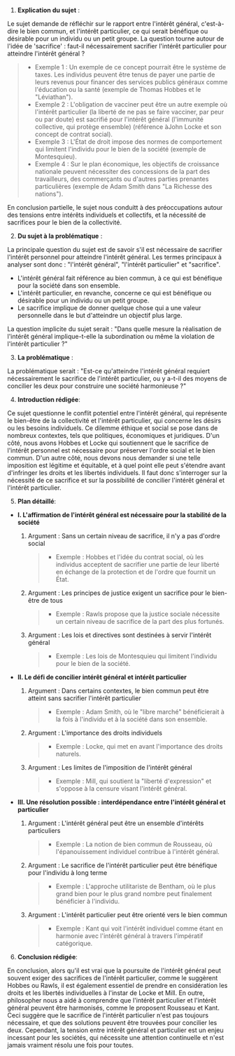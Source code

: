 1. **Explication du sujet** :

Le sujet demande de réfléchir sur le rapport entre l'intérêt général, c'est-à-dire le bien commun, et l'intérêt particulier, ce qui serait bénéfique ou désirable pour un individu ou un petit groupe. La question tourne autour de l'idée de 'sacrifice' : faut-il nécessairement sacrifier l'intérêt particulier pour atteindre l'intérêt général ?

> - Exemple 1 : Un exemple de ce concept pourrait être le système de taxes. Les individus peuvent être tenus de payer une partie de leurs revenus pour financer des services publics généraux comme l'éducation ou la santé (exemple de Thomas Hobbes et le "Léviathan").
> - Exemple 2 : L'obligation de vacciner peut être un autre exemple où l'intérêt particulier (la liberté de ne pas se faire vacciner, par peur ou par doute) est sacrifié pour l'intérêt général (l'immunité collective, qui protège ensemble) (référence àJohn Locke et son concept de contrat social).
> - Exemple 3 : L'État de droit impose des normes de comportement qui limitent l'individu pour le bien de la société (exemple de Montesquieu).
> - Exemple 4 : Sur le plan économique, les objectifs de croissance nationale peuvent nécessiter des concessions de la part des travailleurs, des commerçants ou d'autres parties prenantes particulières (exemple de Adam Smith dans "La Richesse des nations").

En conclusion partielle, le sujet nous conduitt à des préoccupations autour des tensions entre intérêts individuels et collectifs, et la nécessité de sacrifices pour le bien de la collectivité.

2. **Du sujet à la problématique** :

La principale question du sujet est de savoir s'il est nécessaire de sacrifier l'intérêt personnel pour atteindre l'intérêt général. Les termes principaux à analyser sont donc : "l'intérêt général", "l'intérêt particulier" et "sacrifice".

- L'intérêt général fait référence au bien commun, à ce qui est bénéfique pour la société dans son ensemble.
- L'intérêt particulier, en revanche, concerne ce qui est bénéfique ou désirable pour un individu ou un petit groupe.
- Le sacrifice implique de donner quelque chose qui a une valeur personnelle dans le but d'atteindre un objectif plus large.

La question implicite du sujet serait : "Dans quelle mesure la réalisation de l'intérêt général implique-t-elle la subordination ou même la violation de l'intérêt particulier ?"

3. **La problématique** :

La problématique serait : "Est-ce qu'atteindre l'intérêt général requiert nécessairement le sacrifice de l'intérêt particulier, ou y a-t-il des moyens de concilier les deux pour construire une société harmonieuse ?"

4. **Introduction rédigée**: 

Ce sujet questionne le conflit potentiel entre l'intérêt général, qui représente le bien-être de la collectivité et l'intérêt particulier, qui concerne les désirs ou les besoins individuels. Ce dilemme éthique et social se pose dans de nombreux contextes, tels que politiques, économiques et juridiques. D'un côté, nous avons Hobbes et Locke qui soutiennent que le sacrifice de l'intérêt personnel est nécessaire pour préserver l'ordre social et le bien commun. D'un autre côté, nous devons nous demander si une telle imposition est légitime et équitable, et à quel point elle peut s'étendre avant d'infringer les droits et les libertés individuels. Il faut donc s'interroger sur la nécessité de ce sacrifice et sur la possibilité de concilier l'intérêt général et l'intérêt particulier.



5. **Plan détaillé**:

* **I. L'affirmation de l'intérêt général est nécessaire pour la stabilité de la société**

    1. Argument : Sans un certain niveau de sacrifice, il n'y a pas d'ordre social
          > - Exemple : Hobbes et l'idée du contrat social, où les individus acceptent de sacrifier une partie de leur liberté en échange de la protection et de l'ordre que fournit un État.
    
    2. Argument : Les principes de justice exigent un sacrifice pour le bien-être de tous
          > - Exemple : Rawls propose que la justice sociale nécessite un certain niveau de sacrifice de la part des plus fortunés.

    3. Argument : Les lois et directives sont destinées à servir l'intérêt général
          > - Exemple : Les lois de Montesquieu qui limitent l'individu pour le bien de la société.

* **II. Le défi de concilier intérêt général et intérêt particulier**

    1. Argument : Dans certains contextes, le bien commun peut être atteint sans sacrifier l'intérêt particulier
          > - Exemple : Adam Smith, où le "libre marché" bénéficierait à la fois à l'individu et à la société dans son ensemble.
    
    2. Argument : L'importance des droits individuels 
          > - Exemple : Locke, qui met en avant l'importance des droits naturels.

    3. Argument : Les limites de l'imposition de l'intérêt général
          > - Exemple : Mill, qui soutient la "liberté d'expression" et s'oppose à la censure visant l'intérêt général.

* **III. Une résolution possible : interdépendance entre l'intérêt général et particulier**

    1. Argument : L'intérêt général peut être un ensemble d'intérêts particuliers
          > - Exemple : La notion de bien commun de Rousseau, où l'épanouissement individuel contribue à l'intérêt général.
    
    2. Argument : Le sacrifice de l'intérêt particulier peut être bénéfique pour l'individu à long terme 
          > - Exemple : L'approche utilitariste de Bentham, où le plus grand bien pour le plus grand nombre peut finalement bénéficier à l'individu.
    
    3. Argument : L'intérêt particulier peut être orienté vers le bien commun
          > - Exemple : Kant qui voit l'intérêt individuel comme étant en harmonie avec l'intérêt général à travers l'impératif catégorique.

6. **Conclusion rédigée**: 

En conclusion, alors qu'il est vrai que la poursuite de l'intérêt général peut souvent exiger des sacrifices de l'intérêt particulier, comme le suggèrent Hobbes ou Rawls, il est également essentiel de prendre en considération les droits et les libertés individuelles à l'instar de Locke et Mill. En outre, philosopher nous a aidé à comprendre que l'intérêt particulier et l'intérêt général peuvent être harmonisés, comme le proposent Rousseau et Kant. Ceci suggère que le sacrifice de l'intérêt particulier n'est pas toujours nécessaire, et que des solutions peuvent être trouvées pour concilier les deux. Cependant, la tension entre intérêt général et particulier est un enjeu incessant pour les sociétés, qui nécessite une attention continuelle et n'est jamais vraiment résolu une fois pour toutes.

